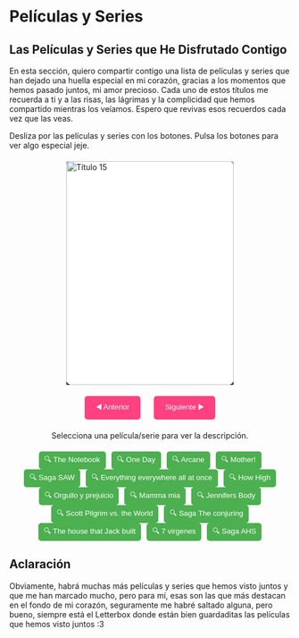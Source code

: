# Películas y Series

## Las Películas y Series que He Disfrutado Contigo

En esta sección, quiero compartir contigo una lista de películas y series que han dejado una huella especial en mi corazón, gracias a los momentos que hemos pasado juntos, mi amor precioso. Cada uno de estos títulos me recuerda a ti y a las risas, las lágrimas y la complicidad que hemos compartido mientras los veíamos. Espero que revivas esos recuerdos cada vez que las veas.

Desliza por las películas y series con los botones. Pulsa los botones para ver algo especial jeje.

<div class="card-container">
    <div class="card" id="card1">
        <img src="https://i.pinimg.com/736x/b2/6d/5d/b26d5dae367051a955c8f63bea09fb14.jpg" alt="Título 1">
    </div>
    <div class="card" id="card2">
        <img src="https://pbs.twimg.com/media/GDVRHlbWgAARVjS.jpg:large" alt="Título 2">
    </div>
    <div class="card" id="card3">
        <img src="https://i.pinimg.com/736x/65/9b/fa/659bfa81800eccfed26deb744cff265b.jpg" alt="Título 3">
    </div>
    <div class="card" id="card4">
        <img src="https://graffica.info/wp-content/uploads/2017/05/cartel-mother-aronofsky.jpg" alt="Título 4">
    </div>
    <div class="card" id="card5">
        <img src="https://preview.redd.it/cwn6bznkxdu61.jpg?auto=webp&s=66facf2b9bf206bf8c3581b5777f6522c74e2be5" alt="Título 5">
    </div>
    <div class="card" id="card6">
        <img src="https://m.media-amazon.com/images/I/819nOOq5HFL.jpg" alt="Título 6">
    </div>
    <div class="card" id="card7">
        <img src="https://musicart.xboxlive.com/7/022c1100-0000-0000-0000-000000000002/504/image.jpg?w=1920&h=1080" alt="Título 7">
    </div>
    <div class="card" id="card8">
        <img src="https://es.web.img2.acsta.net/medias/nmedia/18/89/70/21/20062737.jpg" alt="Título 8">
    </div>
    <div class="card" id="card9">
        <img src="https://m.media-amazon.com/images/I/81lBjoX3JgL.jpg" alt="Título 9">
    </div>
    <div class="card" id="card10">
        <img src="https://m.media-amazon.com/images/I/81Y0vBkhs3L.jpg" alt="Título 10">
    </div>
    <div class="card" id="card11">
        <img src="https://i.blogs.es/40eca9/scott-pilgrim-teaser-poster/450_1000.jpg" alt="Título 11">
    </div>
    <div class="card" id="card12">
        <img src="https://i.pinimg.com/236x/ae/9c/15/ae9c156411aa5e8a46cb0c1afadf5e48.jpg" alt="Título 12">
    </div>
    <div class="card" id="card13">
        <img src="https://m.media-amazon.com/images/M/MV5BY2Q3MDFiZGQtMjc4NS00MDJiLWFmYjgtNmI0MTQwMzUyOWNmXkEyXkFqcGc@._V1_.jpg" alt="Título 13">
    </div>
    <div class="card" id="card14">
        <img src="https://pics.filmaffinity.com/7_vairgenes-857681604-large.jpg" alt="Título 14">
    </div>
     <div class="card" id="card15">
        <img src="https://i.pinimg.com/originals/2b/cc/52/2bcc521f4292e0b582b26c52407d1235.png" alt="Título 15">
    </div>

</div>

<div class="buttons">
    <button class="btn" id="prevBtn">◀️ Anterior</button>
    <button class="btn" id="nextBtn">Siguiente ▶️</button>
</div>

<!-- Contenedor para las descripciones fuera de las tarjetas -->
<div id="descriptionContainer" style="text-align: center; margin-top: 20px;">
    <p id="movieDescription">Selecciona una película/serie para ver la descripción.</p>
</div>

<!-- Botón de información fuera de las tarjetas -->
<div class="infoButtons" style="text-align: center; margin-top: 20px;">
    <button class="infoBtn" data-index="0">🔍 The Notebook</button>
    <button class="infoBtn" data-index="1">🔍 One Day</button>
    <button class="infoBtn" data-index="2">🔍 Arcane</button>
    <button class="infoBtn" data-index="3">🔍 Mother!</button>
    <button class="infoBtn" data-index="4">🔍 Saga SAW</button>
    <button class="infoBtn" data-index="5">🔍 Everything everywhere all at once</button>
    <button class="infoBtn" data-index="6">🔍 How High</button>
    <button class="infoBtn" data-index="7">🔍 Orgullo y prejuicio</button> 
    <button class="infoBtn" data-index="8">🔍 Mamma mia</button> 
    <button class="infoBtn" data-index="9">🔍 Jennifers Body</button>
    <button class="infoBtn" data-index="10">🔍 Scott Pilgrim vs. the World</button>
    <button class="infoBtn" data-index="11">🔍 Saga The conjuring</button>
    <button class="infoBtn" data-index="12">🔍 The house that Jack built</button>
    <button class="infoBtn" data-index="13">🔍 7 virgenes</button>
    <button class="infoBtn" data-index="14">🔍 Saga AHS</button>
</div>

<style>
    .card-container {
        width: 300px; /* Ancho del contenedor */
        height: 400px; /* Altura del contenedor */
        overflow: hidden;
        position: relative;
        margin: 20px auto;
        transition: transform 0.5s ease; /* Suaviza la transición del contenedor */
    }

    .card {
        background: white;
        border-radius: 10px;
        box-shadow: 0 4px 10px rgba(0, 0, 0, 0.2);
        position: absolute;
        width: 100%;
        height: 100%;
        transition: transform 0.5s ease; /* Suaviza la transición de las tarjetas */
        display: flex;
        justify-content: center; /* Centra el contenido */
        align-items: center; /* Centra el contenido */
    }

    .card img {
        width: 100%;
        height: 100%; /* Ocupa el 100% de la altura del contenedor */
        object-fit: cover; /* Asegura que la imagen cubra el contenedor sin distorsionarse */
        border-radius: 10px; /* Bordes redondeados */
    }

    .buttons {
        text-align: center;
        margin-top: 20px;
    }

    .btn {
        background-color: #ff4081;
        color: white;
        border: none;
        padding: 10px 20px;
        border-radius: 5px;
        cursor: pointer;
        margin: 0 10px;
    }

    .btn:hover {
        background-color: #e91e63;
    }

    .infoButtons {
        display: flex;
        justify-content: center;
        margin-top: 20px;
        flex-wrap: wrap; /* Permite que los botones se muevan a la siguiente línea si es necesario */
    }

    .infoBtn {
        background-color: #4caf50;
        color: white;
        border: none;
        padding: 5px 10px;
        border-radius: 5px;
        cursor: pointer;
        margin: 0 5px;
    }

    .infoBtn:hover {
        background-color: #45a049;
    }
</style>

<script>
    const cards = document.querySelectorAll('.card');
    const infoButtons = document.querySelectorAll('.infoBtn');
    let currentIndex = 0;

    // Descripciones de las películas
    const descriptions = [
        "The Notebook: Me encantó ver esta película juntos, fue tan bonita y emotiva. Siempre la recordaré gracias a ti.",
        "One Day: Me encanto que me dieras a conocer esta serie, fue increíble verla juntos.",
        "Arcane: Siempre estaré eternamente agradecido de que accederías a ver Arcane conmigo, me encanta poder compartir contigo una serie tan preciosa.",
        "Mother!: Gracias por enseñarme está maravilla de película, y por aceptar verla conmigo una vez más, te amo.",
        "Saga SAW: ME FLIPÓ ver la saga entera de SAW contigo, siempre recordaré esos momentos de tensión que pasamos juntos.",
        "Everything everywhere all at once: Descripción de la película 5 que me encanta ver contigo.",
        "How High: Una de las primeras película que vimos juntos, la tengo muy marcada.",
        "Orgullo y prejuicio: Me pediste que le diera una oportunidad para verla contigo, me encanto Laura, y siento que si estuviesemos en el mismo tiempo que ellos, seríamos ellos.",
        "Mamma mia: GRACIAS por ver Mamma mia conmigo, se que no te gustó mucho, pero a mi me encanto poder verla contigo juntitos en tu casa.",
        "Jennifers Body: Aish está película me encanto verla contigo, gracias por recomendarla.",
        "Scott Pilgrim vs. the World: La película que más me recuerda a nosotros, somos ellos literal, te amo.",
        "Saga The conjuring: La mejor saga de terror que nos hemos metido por el culo juntos, la tengo tan relacionada contigo miamor.",
        "The house that jack built: Una película muy buena que vimos juntos, me encanto y siempre la recordare como algo que hicimos juntos.",
        "7 virgenes: Siento que si fuesemos dos chavales de calle seríamos ellos, mejores amigos hasta la muerte.",
        "Saga AHS: Es una saga que me recuerda tanto a ti Laura, me flipo ver 3 temporadas contigo, me encanto mucho de verdad.",
    ];

    function showCard(index) {
        cards.forEach((card, i) => {
            card.style.transform = `translateY(${(i - index) * 100}%)`;
        });
        // Reiniciar la descripción al seleccionar una nueva tarjeta
        document.getElementById("movieDescription").innerText = "Selecciona una película para ver la descripción.";
    }

    showCard(currentIndex);

    // Mostrar la descripción al hacer clic en el botón de información
    infoButtons.forEach((button) => {
        button.addEventListener('click', () => {
            const index = button.getAttribute("data-index");
            document.getElementById("movieDescription").innerText = descriptions[index];
        });
    });

    document.getElementById('nextBtn').addEventListener('click', () => {
        currentIndex = Math.min(currentIndex + 1, cards.length - 1);
        showCard(currentIndex);
    });

    document.getElementById('prevBtn').addEventListener('click', () => {
        currentIndex = Math.max(currentIndex - 1, 0);
        showCard(currentIndex);
    });
</script>

## Aclaración 

Obviamente, habrá muchas más películas y series que hemos visto juntos y que me han marcado mucho, pero para mí, esas son las que más destacan en el fondo de mi corazón, seguramente me habré saltado alguna, pero bueno, siempre está el Letterbox donde están bien guardaditas las películas que hemos visto juntos :3 
